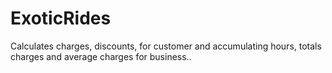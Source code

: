 # ExoticRides
Calculates charges, discounts, for customer and accumulating hours, totals charges and average charges for business..

